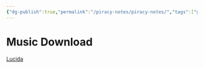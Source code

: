 ```yaml
---
{"dg-publish":true,"permalink":"/piracy-notes/piracy-notes/","tags":["gardenEntry"]}
---
```


# Music Download
[Lucida](https://lucida.to/)